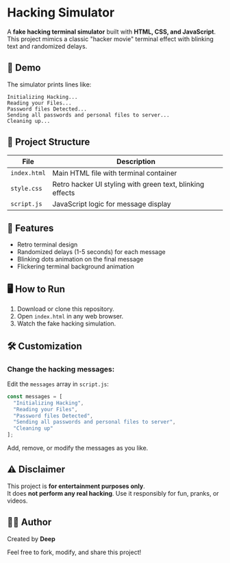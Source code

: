 # Hacking Simulator

A **fake hacking terminal simulator** built with **HTML, CSS, and JavaScript**.  
This project mimics a classic "hacker movie" terminal effect with blinking text and randomized delays.

## 🚀 Demo

The simulator prints lines like:

```
Initializing Hacking...
Reading your Files...
Password files Detected...
Sending all passwords and personal files to server...
Cleaning up...
```

## 📂 Project Structure

| File         | Description                           |
|--------------|---------------------------------------|
| `index.html` | Main HTML file with terminal container |
| `style.css`  | Retro hacker UI styling with green text, blinking effects |
| `script.js`  | JavaScript logic for message display |

## 🎨 Features

- Retro terminal design
- Randomized delays (1-5 seconds) for each message
- Blinking dots animation on the final message
- Flickering terminal background animation

## 🖥️ How to Run

1. Download or clone this repository.
2. Open `index.html` in any web browser.
3. Watch the fake hacking simulation.

## 🛠️ Customization

### Change the hacking messages:

Edit the `messages` array in `script.js`:

```js
const messages = [
  "Initializing Hacking",
  "Reading your Files",
  "Password files Detected",
  "Sending all passwords and personal files to server",
  "Cleaning up"
];
```

Add, remove, or modify the messages as you like.

## ⚠️ Disclaimer

This project is **for entertainment purposes only**.  
It does **not perform any real hacking**. Use it responsibly for fun, pranks, or videos.

## 🧑‍💻 Author

Created by **Deep**

Feel free to fork, modify, and share this project!
